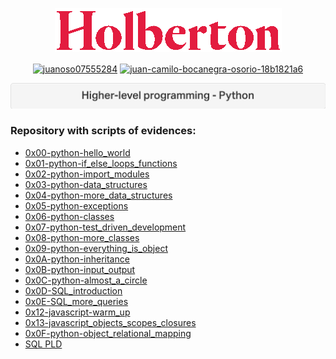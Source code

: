 <p align="center">
    <a href=#><img src="https://raw.githubusercontent.com/jbocane6/logos/main/holberton-logo.png" alt="holberton" /></a></p>
  
  <p align="center">
    <a href="https://twitter.com/juanoso07555284" target="blank"><img align="center" src="https://raw.githubusercontent.com/rahuldkjain/github-profile-readme-generator/master/src/images/icons/Social/twitter.svg" alt="juanoso07555284" height="30" width="40" /></a>
  <a href="https://linkedin.com/in/juan-camilo-bocanegra-osorio-18b1821a6" target="blank"><img align="center" src="https://raw.githubusercontent.com/rahuldkjain/github-profile-readme-generator/master/src/images/icons/Social/linked-in-alt.svg" alt="juan-camilo-bocanegra-osorio-18b1821a6" height="30" width="40" /></a>
  </p>
  
  <p align="center">
    <a href=#><img src="https://raw.githubusercontent.com/jbocane6/logos/main/Titulo4.png" alt="titulo" /></a></p>
  
  ### Repository with scripts of evidences:

- [0x00-python-hello_world](https://github.com/jbocane6/holbertonschool-higher_level_programming/tree/master/0x00-python-hello_world)
- [0x01-python-if_else_loops_functions](https://github.com/jbocane6/holbertonschool-higher_level_programming/tree/master/0x01-python-if_else_loops_functions)
- [0x02-python-import_modules](https://github.com/jbocane6/holbertonschool-higher_level_programming/tree/master/0x02-python-import_modules)
- [0x03-python-data_structures](https://github.com/jbocane6/holbertonschool-higher_level_programming/tree/master/0x03-python-data_structures)
- [0x04-python-more_data_structures](https://github.com/jbocane6/holbertonschool-higher_level_programming/tree/master/0x04-python-more_data_structures)
- [0x05-python-exceptions](https://github.com/jbocane6/holbertonschool-higher_level_programming/tree/master/0x05-python-exceptions)
- [0x06-python-classes](https://github.com/jbocane6/holbertonschool-higher_level_programming/tree/master/0x06-python-classes)
- [0x07-python-test_driven_development](https://github.com/jbocane6/holbertonschool-higher_level_programming/tree/master/0x07-python-test_driven_development)
- [0x08-python-more_classes](https://github.com/jbocane6/holbertonschool-higher_level_programming/tree/master/0x08-python-more_classes)
- [0x09-python-everything_is_object](https://github.com/jbocane6/holbertonschool-higher_level_programming/tree/master/0x09-python-everything_is_object)
- [0x0A-python-inheritance](https://github.com/jbocane6/holbertonschool-higher_level_programming/tree/master/0x0A-python-inheritance)
- [0x0B-python-input_output](https://github.com/jbocane6/holbertonschool-higher_level_programming/tree/master/0x0B-python-input_output)
- [0x0C-python-almost_a_circle](https://github.com/jbocane6/holbertonschool-higher_level_programming/tree/master/0x0C-python-almost_a_circle)
- [0x0D-SQL_introduction](https://github.com/jbocane6/holbertonschool-higher_level_programming/tree/master/0x0D-SQL_introduction)
- [0x0E-SQL_more_queries](https://github.com/jbocane6/holbertonschool-higher_level_programming/tree/master/0x0E-SQL_more_queries)
- [0x12-javascript-warm_up](https://github.com/jbocane6/holbertonschool-higher_level_programming/tree/master/0x12-javascript-warm_up)
- [0x13-javascript_objects_scopes_closures](https://github.com/jbocane6/holbertonschool-higher_level_programming/tree/master/0x13-javascript_objects_scopes_closures)
- [0x0F-python-object_relational_mapping](https://github.com/jbocane6/holbertonschool-higher_level_programming/tree/master/0x0F-python-object_relational_mapping)
- [SQL PLD](https://github.com/jbocane6/holbertonschool-higher_level_programming/tree/master/PLD)